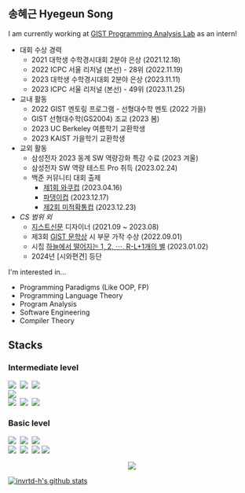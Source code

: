 <!--
**invrtd-h/invrtd-h** is a ✨ _special_ ✨ repository because its `README.md` (this file) appears on your GitHub profile.

Here are some ideas to get you started:

- 🔭 I’m currently working on ...
- 🌱 I’m currently learning ...
- 👯 I’m looking to collaborate on ...
- 🤔 I’m looking for help with ...
- 💬 Ask me about ...
- 📫 How to reach me: ...
- 😄 Pronouns: ...
- ⚡ Fun fact: ...
-->

## 송혜근 Hyegeun Song

I am currently working at [GIST Programming Analysis Lab](https://gist-pal.github.io/) as an intern!

* 대회 수상 경력
  * 2021 대학생 수학경시대회 2분야 은상 (2021.12.18)
  * 2022 ICPC 서울 리저널 (본선) - 28위 (2022.11.19)
  * 2023 대학생 수학경시대회 2분야 은상 (2023.11.11)
  * 2023 ICPC 서울 리저널 (본선) - 49위 (2023.11.25)
* 교내 활동
  * 2022 GIST 멘토링 프로그램 - 선형대수학 멘토 (2022 가을)
  * GIST 선형대수학(GS2004) 조교 (2023 봄)
  * 2023 UC Berkeley 여름학기 교환학생
  * 2023 KAIST 가을학기 교환학생
* 교외 활동
  * 삼성전자 2023 동계 SW 역량강화 특강 수료 (2023 겨울)
  * 삼성전자 SW 역량 테스트 Pro 취득 (2023.02.24)
  * 백준 커뮤니티 대회 출제
    * [제1회 와쿠컵](https://www.acmicpc.net/contest/view/967) (2023.04.16)
    * [파댕이컵](https://www.acmicpc.net/contest/view/1208) (2023.12.17)
    * [제2회 미적확통컵](https://www.acmicpc.net/contest/view/1218) (2023.12.23)
* *CS 범위 외*
  * [지스트신문](https://gistnews.co.kr) 디자이너 (2021.09 ~ 2023.08)
  * 제3회 [GIST 문학상](https://gistnews.co.kr/?p=5859&) 시 부문 가작 수상 (2022.09.01)
  * 시집 [하늘에서 떨어지는 1, 2, ⋯, R-L+1개의 별](https://www.bookk.co.kr/book/view/159934) (2023.01.02)
  * 2024년 [시와편견] 등단

I'm interested in...

* Programming Paradigms (Like OOP, FP)
* Programming Language Theory
* Program Analysis
* Software Engineering
* Compiler Theory

## Stacks

### Intermediate level

<img src="https://img.shields.io/badge/C++-00599C?style=flat-square&logo=c%2b%2b&logoColor=white"/>&nbsp;
<img src="https://img.shields.io/badge/Python-3776AB?style=flat-square&logo=python&logoColor=white"/>&nbsp;
<img src="https://img.shields.io/badge/scala-%23DC322F.svg?style=flat-square&logo=scala&logoColor=white"/>&nbsp;
</br>
<img src="https://img.shields.io/badge/PLY-000000?style=flat-square&logoColor=white">
</br>
<img src="https://img.shields.io/badge/Notion-000000?style=flat-square&logo=notion&logoColor=white"/>&nbsp;
<img src="https://img.shields.io/badge/Photoshop-31A8FF?style=flat-square&logo=adobe%20photoshop&logoColor=white"/>&nbsp;
<img src="https://img.shields.io/badge/Slack-4A154B?style=flat-square&logo=slack&logoColor=white"/>&nbsp;

### Basic level

<img src="https://img.shields.io/badge/C-A8B9CC?style=flat-square&logo=c&logoColor=white"/>&nbsp;
<img src="https://img.shields.io/badge/Go-00ADD8?style=flat-square&logo=Go&logoColor=white"/>&nbsp;
<img src="https://img.shields.io/badge/Rust-000000?style=flat-square&logo=Rust&logoColor=white"/>
</br>
<img src="https://img.shields.io/badge/Numpy-013243?style=flat-square&logo=numpy&logoColor=white"/>&nbsp;
<img src="https://img.shields.io/badge/Pandas-150458?style=flat-square&logo=pandas&logoColor=white"/>&nbsp;
<img src="https://img.shields.io/badge/Selenium-43B02A?style=flat-square&logo=Selenium&logoColor=white"/>
<img src="https://img.shields.io/badge/TensorFlow-FF6F00?style=flat-square&logo=tensorflow&logoColor=white"/>&nbsp;

<p align=center><a href="https://solved.ac/profile/invrtd_h"><img src="https://github-readme-solvedac-hyp3rflow.vercel.app/api/?handle=invrtd_h"></a></p>

[![invrtd-h's github stats](https://github-readme-stats.vercel.app/api?username=invrtd-h&show_icons=true&theme=dracula)](https://github.com/invrtd-h)
